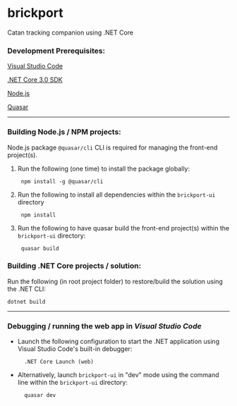 # brickport
 Catan tracking companion using .NET Core

### Development Prerequisites:

[Visual Studio Code](https://code.visualstudio.com/)

[.NET Core 3.0 SDK](https://dotnet.microsoft.com/download/dotnet-core/3.0)

[Node.js](https://nodejs.org/en/)

[Quasar](https://www.npmjs.com/package/quasar)

---

### Building Node.js / NPM projects:
Node.js package `@quasar/cli` CLI is required for managing the front-end project(s).

1. Run the following (one time) to install the package globally:

        npm install -g @quasar/cli

2. Run the following to install all dependencies within the `brickport-ui` directory

        npm install

3. Run the following to have quasar build the front-end project(s) within the `brickport-ui` directory:

        quasar build

### Building .NET Core projects / solution:
Run the following (in root project folder) to restore/build the solution using the .NET CLI:

    dotnet build

---

### Debugging / running the web app in *Visual Studio Code*

- Launch the following configuration to start the .NET application using Visual Studio Code's built-in debugger:

        .NET Core Launch (web)

- Alternatively, launch `brickport-ui` in "dev" mode using the command line within the `brickport-ui` directory:

        quasar dev
